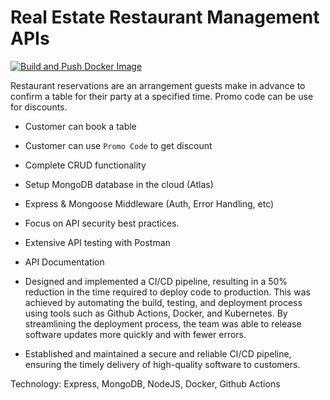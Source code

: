 # Real Estate Restaurant Management APIs

[![Build and Push Docker Image](https://github.com/hossainchisty/Real-Estate-Restaurant-Management/actions/workflows/docker.yml/badge.svg?branch=master&event=push)](https://github.com/hossainchisty/Real-Estate-Restaurant-Management/actions/workflows/docker.yml)

Restaurant reservations are an arrangement guests make in advance to confirm a table for their party at a specified time. Promo code can be use for discounts.

- Customer can book a table

- Customer can use `Promo Code` to get discount

- Complete CRUD functionality

- Setup MongoDB database in the cloud (Atlas)

- Express & Mongoose Middleware (Auth, Error Handling, etc)

- Focus on API security best practices.

- Extensive API testing with Postman

- API Documentation

- Designed and implemented a CI/CD pipeline, resulting in a 50% reduction in the time required to deploy code to production. This was achieved by automating the build, testing, and deployment process using tools such as Github Actions, Docker, and Kubernetes. By streamlining the deployment process, the team was able to release software updates more quickly and with fewer errors.

- Established and maintained a secure and reliable CI/CD pipeline, ensuring the timely delivery of high-quality software to customers.

Technology: Express, MongoDB, NodeJS, Docker, Github Actions
